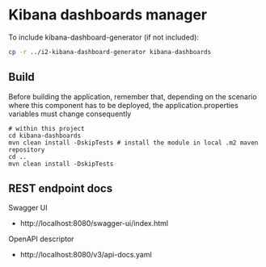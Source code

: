 # Kibana dashboards manager

To include kibana-dashboard-generator (if not included):

```sh
cp -r ../i2-kibana-dashboard-generator kibana-dashboards
```

## Build

Before building the application, remember that, depending on the scenario where this component has to be deployed, the application.properties variables must change consequently

```shell script
# within this project
cd kibana-dashboards
mvn clean install -DskipTests # install the module in local .m2 maven repository
cd ..
mvn clean install -DskipTests
```

## REST endpoint docs

Swagger UI
- http://localhost:8080/swagger-ui/index.html

OpenAPI descriptor
- http://localhost:8080/v3/api-docs.yaml

